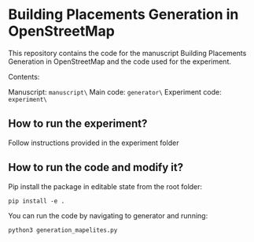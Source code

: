 # Building Placements Generation in OpenStreetMap

This repository contains the code for the manuscript Building Placements Generation in OpenStreetMap and the code used for the experiment.

Contents:

Manuscript: ```manuscript\```
Main code: ```generator\```
Experiment code: ```experiment\```

## How to run the experiment?

Follow instructions provided in the experiment folder

## How to run the code and modify it?

Pip install the package in editable state from the root folder:

```pip install -e .```

You can run the code by navigating to generator and running:

```python3 generation_mapelites.py```
